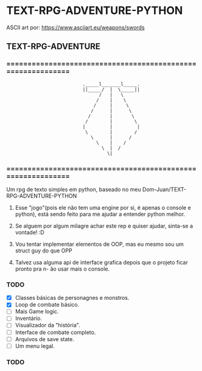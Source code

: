 # TEXT-RPG-ADVENTURE-PYTHON

ASCII art por: https://www.asciiart.eu/weapons/swords

##                             TEXT-RPG-ADVENTURE

###  ============================================================
                                ._____l_______l_____.
                                ||_____/  |  \_____||
                                      /   |   \
                                     /    |    \
                                    /     |     \
                                   /      |      \
                                  /       |       \
                                 /        |        \
                                |         |         |
                                 \        |        /
                                   \      |      /
                                     \    |    /
                                       \  |  /
                                         \|
###  ============================================================

Um rpg de texto simples em python, baseado no meu  Dom-Juan/TEXT-RPG-ADVENTURE-PYTHON

1. Esse "jogo"(pois ele não tem uma engine por si, é apenas o console e python), está
sendo feito para me ajudar a entender python melhor.

2. Se alguem por algum milagre achar este rep e quiser ajudar, sinta-se a vontade! :D

3. Vou tentar implementar elementos de OOP, mas eu mesmo sou um struct guy do que OPP

4. Talvez usa alguma api de interface grafica depois que o projeto ficar pronto pra n-
ão usar mais o console.

### TODO
- [x] Classes  básicas de personagnes e monstros.
- [x] Loop de combate básico.
- [ ] Mais Game logic.
- [ ] Inventário.
- [ ] Visualizador da "história".
- [ ] Interface de combate completo.
- [ ] Arquivos de save state.
- [ ] Um menu legal.
### TODO

